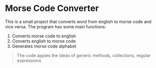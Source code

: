 # Morse Code Converter
This is a small project that converts word from english to morse code and vice versa. 
The program has some main functions:
1. Converts morse code to english
2. Converts english to morse code
3. Generates morse code alphabet 
> The code appies the ideas of generic methods, collections, regular expressions
